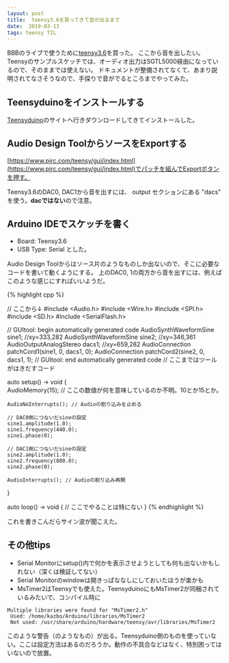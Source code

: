 ```yaml
---
layout: post
title:  teensy3.6を買ってきて音が出るまで
date:  2019-03-13
tags: teensy TIL
---
```

BBBのライブで使うために[teensy3.6](https://www.pjrc.com/store/teensy36.html)を買った。
ここから音を出したい。Teensyのサンプルスケッチでは、オーディオ出力はSGTL5000経由になっているので、そのままでは使えない。
ドキュメントが整備されてなくて、あまり説明されてなさそうなので、手探りで音がでるところまでやってみた。

## Teensyduinoをインストールする
[Teensyduino](https://www.pjrc.com/teensy/teensyduino.html)のサイトへ行きダウンロードしてきてインストールした。

## Audio Design ToolからソースをExportする
[https://www.pjrc.com/teensy/gui/index.html](https://www.pjrc.com/teensy/gui/index.html)でパッチを組んでExportボタンを押す。

Teensy3.6のDAC0, DAC1から音を出すには、 output セクションにある "dacs" を使う。**dacではない**ので注意。


## Arduino IDEでスケッチを書く
- Board: Teensy3.6
- USB Type: Serial
とした。

Audio Design Toolからはソース片のようなものしか出ないので、そこに必要なコードを書いて動くようにする。
上のDAC0, 1の両方から音を出すには、例えばこのような感じにすればいいようだ。

{% highlight cpp %}

// ここから↓
#include <Audio.h>
#include <Wire.h>
#include <SPI.h>
#include <SD.h>
#include <SerialFlash.h>

// GUItool: begin automatically generated code
AudioSynthWaveformSine   sine1;          //xy=333,282
AudioSynthWaveformSine   sine2;          //xy=346,361
AudioOutputAnalogStereo  dacs1;          //xy=659,282
AudioConnection          patchCord1(sine1, 0, dacs1, 0);
AudioConnection          patchCord2(sine2, 0, dacs1, 1);
// GUItool: end automatically generated code
// ここまではツールがはきだすコード

auto setup() -> void {     
    AudioMemory(15); // ここの数値が何を意味しているのか不明。10とか15とか。
    
    AudioNoInterrupts(); // Audioの割り込みを止める
    
    // DAC0側につないだsineの設定
    sine1.amplitude(1.0); 
    sine1.frequency(440.0);
    sine1.phase(0);

    // DAC1側につないだsineの設定
    sine2.amplitude(1.0);
    sine2.frequency(880.0);
    sine2.phase(0);

    AudioInterrupts(); // Audioの割り込み再開
}

auto loop() -> void {
    // ここでやることは特にない
}
{% endhighlight %}

これを書きこんだらサイン波が聞こえた。

## その他tips
- Serial Monitorにsetup()内で何かを表示させようとしても何も出ないかもしれない（深くは検証してない）
- Serial Monitorのwindowは開きっぱななしにしておいたほうが楽かも
- MsTimer2はTeensyでも使えた。TeensyduinoにもMsTimer2が同梱されているみたいで、コンパイル時に
```
Multiple libraries were found for "MsTimer2.h"
 Used: /home/kazbo/Arduino/libraries/MsTimer2
 Not used: /usr/share/arduino/hardware/teensy/avr/libraries/MsTimer2
 ```
このような警告（のようなもの）が出る。Teensyduino側のものを使っていない。ここは設定方法はあるのだろうか。動作の不具合などはなく、特別困ってはいないので放置。

